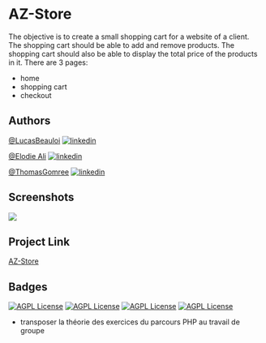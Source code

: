 # AZ-Store
The objective is to create a small shopping cart for a website of a client. The shopping cart should be able to add and remove products. The shopping cart should also be able to display the total price of the products in it. There are 3 pages:
- home
- shopping cart
- checkout
## Authors

[@LucasBeauloi](https://github.com/lbeauloi) [![linkedin](https://img.shields.io/badge/linkedin-0A66C2?style=for-the-badge&logo=linkedin&logoColor=white)](https://www.linkedin.com/in/lucas-beauloi/)


[@Elodie Ali](https://github.com/Taweria) [![linkedin](https://img.shields.io/badge/linkedin-0A66C2?style=for-the-badge&logo=linkedin&logoColor=white)](https://www.linkedin.com/in/elodie-ali/)

[@ThomasGomree](https://github.com/tomboszko) [![linkedin](https://img.shields.io/badge/linkedin-0A66C2?style=for-the-badge&logo=linkedin&logoColor=white)](https://www.linkedin.com/in/thomas-gomree/)


## Screenshots

![](https://raw.githubusercontent.com/becodeorg/CRL-KELLER-6/main/1.TRAIL/2.The-Hill/2.PHP/AZ-Store/az_store.png?token=GHSAT0AAAAAACI66AEAVO4RFUGA5RTYUAS2ZMELPRQ)


## Project Link 
[AZ-Store](https://lbeauloi.github.io/AZ_store/)
## Badges
[![AGPL License](https://camo.githubusercontent.com/9a7c8c4ee62739436a191706be9f786a813dc377ce778522da198cb94874dc22/68747470733a2f2f696d672e736869656c64732e696f2f62616467652f2d48544d4c352d2532334534344432373f7374796c653d666c61742d737175617265266c6f676f3d68746d6c35266c6f676f436f6c6f723d666666666666)](http://www.gnu.org/licenses/agpl-3.0)
[![AGPL License](https://camo.githubusercontent.com/19d98ab99fe0a1a5c00ef27920be3ada8548f2476877db0598960ac2a5f8788d/68747470733a2f2f696d672e736869656c64732e696f2f62616467652f2d435353332d2532333135373242363f7374796c653d666c61742d737175617265266c6f676f3d63737333)](http://www.gnu.org/licenses/agpl-3.0)
[![AGPL License](https://camo.githubusercontent.com/a1309b252e82434062012a8073fa9fc1416a96289b7ca11555577b9fbe1cf03e/68747470733a2f2f696d672e736869656c64732e696f2f62616467652f2d4a6176615363726970742d2532334637444631433f7374796c653d666c61742d737175617265266c6f676f3d6a617661736372697074266c6f676f436f6c6f723d303030303030266c6162656c436f6c6f723d25323346374446314326636f6c6f723d253233464643453541)](http://www.gnu.org/licenses/agpl-3.0)
[![AGPL License](https://camo.githubusercontent.com/c733735b3d10e64e1efd1eeeb5bc66af1af5d8628caa1ee64939d97d91d73ed7/68747470733a2f2f696d672e736869656c64732e696f2f62616467652f2d536173732d2532334343363639393f7374796c653d666c61742d737175617265266c6f676f3d73617373266c6f676f436f6c6f723d666666666666)](http://www.gnu.org/licenses/agpl-3.0)
  * transposer la théorie des exercices du parcours PHP au travail de groupe
